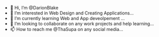 - 👋 Hi, I’m @DarionBlake
- 👀 I’m interested in Web Design and Creating Applications...
- 🌱 I’m currently learning Web and App deveolpement ...
- 💞️ I’m looking to collaborate on any work projects and help learning...
- 📫 How to reach me @ThaSupa on any social media...

<!---
DarionBlake/DarionBlake is a ✨ special ✨ repository because its `README.md` (this file) appears on your GitHub profile.
You can click the Preview link to take a look at your changes.
--->

